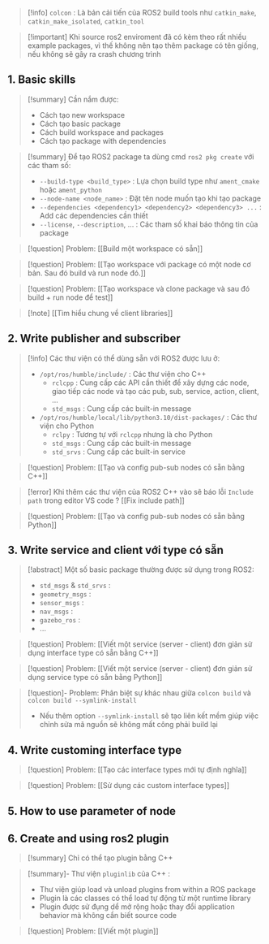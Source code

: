 > [!info] `colcon` : Là bản cải tiến của ROS2 build tools như `catkin_make`, `catkin_make_isolated`, `catkin_tool`

> [!important] Khi source ros2 enviroment đã có kèm theo rất nhiều example packages, vì thế không nên tạo thêm package có tên giống, nếu không sẽ gây ra crash chương trình

## 1. Basic skills

> [!summary] Cần nắm được:
> - Cách tạo new workspace
> - Cách tạo basic package
> - Cách build workspace and packages
> - Cách tạo package with dependencies

> [!summary] Để tạo ROS2 package ta dùng cmd `ros2 pkg create` với các tham số:
> - `--build-type <build_type>` : Lựa chọn build type như `ament_cmake` hoặc `ament_python`
> - `--node-name <node_name>` : Đặt tên node muốn tạo khi tạo package
> - `--dependencies <dependency1> <dependency2> <dependency3> ...` : Add các dependencies cần thiết
> - `--license`, `--description`, ... : Các tham số khai báo thông tin của package

> [!question] Problem: [[Build một workspace có sẵn]]

> [!question] Problem: [[Tạo workspace với package có một node cơ bản. Sau đó build và run node đó.]]

> [!question] Problem: [[Tạo workspace và clone package và sau đó build + run node để test]]

> [!note] [[Tìm hiểu chung về client libraries]]
## 2. Write publisher and subscriber

> [!info] Các thư viện có thể dùng sẵn với ROS2 được lưu ở:
> - `/opt/ros/humble/include/` : Các thư viện cho C++
> 	- `rclcpp` : Cung cấp các API cần thiết để xây dựng các node, giao tiếp các node và tạo các pub, sub, service, action, client, ...
> 	- `std_msgs` : Cung cấp các built-in message
> - `/opt/ros/humble/local/lib/python3.10/dist-packages/` : Các thư viện cho Python
> 	- `rclpy` : Tương tự với `rclcpp` nhưng là cho Python
> 	- `std_msgs` : Cung cấp các built-in message
> 	- `std_srvs` : Cung cấp các built-in service


> [!question] Problem: [[Tạo và config pub-sub nodes có sẵn bằng C++]]

> [!error] Khi thêm các thư viện của ROS2 C++ vào sẽ báo lỗi `Include path` trong editor VS code ? [[Fix include path]]

> [!question] Problem: [[Tạo và config pub-sub nodes có sẵn bằng Python]]
## 3. Write service and client với type có sẵn

> [!abstract] Một số basic package thường được sử dụng trong ROS2:
> - `std_msgs` & `std_srvs` : 
> - `geometry_msgs` :
> - `sensor_msgs` :
> - `nav_msgs` :
> - `gazebo_ros` :
> - ...


> [!question] Problem: [[Viết một service (server - client) đơn giản sử dụng interface type có sẵn bằng C++]]

> [!question] Problem: [[Viết một service (server - client) đơn giản sử dụng service type có sẵn bằng Python]]

> [!question]- Problem: Phân biệt sự khác nhau giữa `colcon build` và `colcon build --symlink-install`
> - Nếu thêm option `--symlink-install` sẽ tạo liên kết mềm giúp việc chỉnh sửa mã nguồn sẽ không mất công phải build lại
## 4. Write customing interface type 

> [!question] Problem: [[Tạo các interface types mới tự định nghĩa]]


> [!question] Problem: [[Sử dụng các custom interface types]]


## 5. How to use parameter of node 


## 6. Create and using ros2 plugin

> [!summary] Chỉ có thể tạo plugin bằng C++

> [!summary]- Thư viện `pluginlib` của C++ :
> - Thư viện giúp load và unload plugins from within a ROS package
> - Plugin là các classes có thể load tự động từ một runtime library
> - Plugin được sử đụng dể mở rộng hoặc thay đổi application behavior mà không cần biết source code

> [!question] Problem: [[Viết một plugin]]

